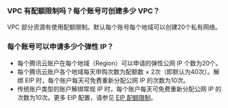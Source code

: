 ### VPC 有配额限制吗？每个账号可创建多少 VPC？
VPC 部分资源有使用配额限制。默认每个账号每个地域可以创建20个私有网络。

### 每个账号可以申请多少个弹性 IP？
- 每个腾讯云账户在每个地域（Region）可以申请的弹性公网 IP 个数为20个。
- 每个腾讯云账户各个地域每天申购次数为配额数 × 2次（即默认为40次）。解绑 EIP 时，每个账户每天可免费重新分配公网 IP 的次数为10次。 
- 传统账户类型的账户解绑常规 IP 时，每个账户每天可免费重新分配公网 IP 的次数为10次。更多 EIP 配置，请参见 [EIP 配额限制](https://cloud.tencent.com/document/product/1199/41648#eip-.E9.85.8D.E9.A2.9D.E9.99.90.E5.88.B6)。

